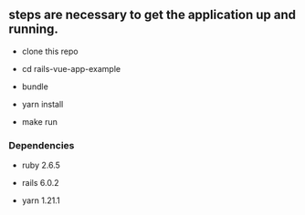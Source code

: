## steps are necessary to get the application up and running.

* clone this repo

* cd rails-vue-app-example

* bundle

* yarn install

* make run

### Dependencies

* ruby 2.6.5

* rails 6.0.2

* yarn 1.21.1
